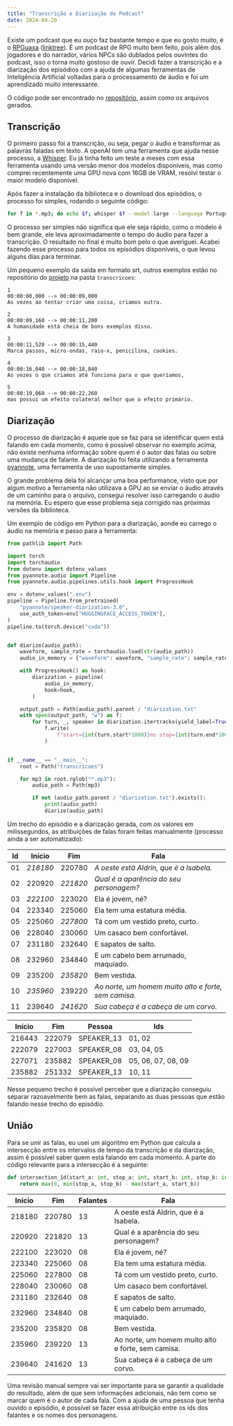 ```yaml
---
title: "Transcrição e Diarização de Podcast"
date: 2024-04-20
---
```


Existe um podcast que eu ouço faz bastante tempo e que eu gosto muito, é o [RPGuaxa](https://www.deviante.com.br/podcasts/rpguaxa/) ([linktree](https://linktr.ee/Rpguaxa)). É um podcast de RPG muito bem feito, pois além dos jogadores e do narrador, vários NPCs são dublados pelos ouvintes do podcast, isso o torna muito gostoso de ouvir. Decidi fazer a transcrição e a diarização dos episódios com a ajuda de algumas ferramentas de Inteligência Artificial voltadas para o processamento de áudio e foi um aprendizado muito interessante.

O código pode ser encontrado no [repositório](https://github.com/CaioMizerkowski/guaxa), assim como os arquivos gerados.

## Transcrição

O primeiro passo foi a transcrição, ou seja, pegar o áudio e transformar as palavras faladas em texto. A openAI tem uma ferramenta que ajuda nesse processo, a [Whisper](https://github.com/openai/whisper). Eu já tinha feito um teste a meses com essa ferramenta usando uma versão menor dos modelos disponíveis, mas como comprei recentemente uma GPU nova com 16GB de VRAM, resolvi testar o maior modelo disponível.

Após fazer a instalação da biblioteca e o download dos episódios, o processo foi simples, rodando o seguinte código:

```sh
for f in *.mp3; do echo $f; whisper $f --model large --language Portuguese ; done
```

O processo ser simples não significa que ele seja rápido, como o modelo é bem grande, ele leva aproximadamente o tempo do áudio para fazer a transcrição. O resultado no final é muito bom pelo o que averiguei. Acabei fazendo esse processo para todos os episódios disponíveis, o que levou alguns dias para terminar.

Um pequeno exemplo da saída em formato srt, outros exemplos estão no repositório do [projeto](https://github.com/CaioMizerkowski/guaxa) na pasta `transcricoes`:

```srt
1
00:00:00,000 --> 00:00:09,000
As vezes ao tentar criar uma coisa, criamos outra.

2
00:00:09,160 --> 00:00:11,200
A humanidade está cheia de bons exemplos disso.

3
00:00:11,520 --> 00:00:15,440
Marca passos, micro-ondas, raio-x, penicilina, cookies.

4
00:00:16,040 --> 00:00:18,840
As vezes o que criamos até funciona para o que queríamos,

5
00:00:19,060 --> 00:00:22,260
mas possui um efeito colateral melhor que o efeito primário.
```

## Diarização

O processo de diarização é aquele que se faz para se identificar quem está falando em cada momento, como é possível observar no exemplo acima, não existe nenhuma informação sobre quem é o autor das falas ou sobre uma mudança de falante. A diarização foi feita utilizando a ferramenta [pyannote](https://github.com/pyannote/pyannote-audio), uma ferramenta de uso supostamente simples.

O grande problema dela foi alcançar uma boa performance, visto que por algum motivo a ferramenta não utilizava a GPU ao se enviar o áudio através de um caminho para o arquivo, consegui resolver isso carregando o áudio na memória. Eu espero que esse problema seja corrigido nas próximas versões da biblioteca.

Um exemplo de código em Python para a diarização, aonde eu carrego o áudio na memória e passo para a ferramenta:

```python
from pathlib import Path

import torch
import torchaudio
from dotenv import dotenv_values
from pyannote.audio import Pipeline
from pyannote.audio.pipelines.utils.hook import ProgressHook

env = dotenv_values(".env")
pipeline = Pipeline.from_pretrained(
    "pyannote/speaker-diarization-3.0",
    use_auth_token=env["HUGGINGFACE_ACCESS_TOKEN"],
)
pipeline.to(torch.device("cuda"))


def diarize(audio_path):
    waveform, sample_rate = torchaudio.load(str(audio_path))
    audio_in_memory = {"waveform": waveform, "sample_rate": sample_rate}

    with ProgressHook() as hook:
        diarization = pipeline(
            audio_in_memory,
            hook=hook,
        )

    output_path = Path(audio_path).parent / "diarization.txt"
    with open(output_path, "w") as f:
        for turn, _, speaker in diarization.itertracks(yield_label=True):
            f.write(
                f"start={int(turn.start*1000)}ms stop={int(turn.end*1000)}ms speaker_{speaker}\n"
            )


if __name__ == "__main__":
    root = Path("transcricoes")

    for mp3 in root.rglob("*.mp3"):
        audio_path = Path(mp3)

        if not (audio_path.parent / "diarization.txt").exists():
            print(audio_path)
            diarize(audio_path)
```

Um trecho do episódio e a diarização gerada, com os valores em milissegundos, as atribuições de falas foram feitas manualmente (processo ainda a ser automatizado):

| Id | Início | Fim | Fala |
| --- | --- | --- | --- |
| 01 | *218180* | 220780 | *A oeste está Aldrin, que é a Isabela.* |
| 02 | 220920 | *221820* | *Qual é a aparência do seu personagem?* |
| 03 | *222100* | 223020 | Ela é jovem, né? |
| 04 | 223340 | 225060 | Ela tem uma estatura média. |
| 05 | 225060 | *227800* | Tá com um vestido preto, curto. |
| 06 | 228040 | 230060 | Um casaco bem confortável. |
| 07 | 231180 | 232640 | E sapatos de salto. |
| 08 | 232960 | 234840 | E um cabelo bem arrumado, maquiado. |
| 09 | 235200 | *235820* | Bem vestida. |
| 10 | *235960* | 239220 | *Ao norte, um homem muito alto e forte, sem camisa.* |
| 11 | 239640 | *241620* | *Sua cabeça é a cabeça de um corvo.* |

| Início | Fim | Pessoa | Ids |
| --- | --- | --- | --- |
| 216443 | 222079 | SPEAKER_13 | 01, 02 |
| 222079 | 227003 | SPEAKER_08 | 03, 04, 05 |
| 227071 | 235882 | SPEAKER_08 | 05, 06, 07, 08, 09 |
| 235882 | 251332 | SPEAKER_13 | 10, 11 |

Nesse pequeno trecho é possível perceber que a diarização conseguiu separar razoavelmente bem as falas, separando as duas pessoas que estão falando nesse trecho do episódio.

## União

Para se unir as falas, eu usei um algoritmo em Python que calcula a intersecção entre os intervalos de tempo da transcrição e da diarização, assim é possível saber quem está falando em cada momento. A parte do código relevante para a intersecção é a seguinte:

```py
def intersection_1d(start_a: int, stop_a: int, start_b: int, stop_b: int) -> int:
    return max(0, min(stop_a, stop_b) - max(start_a, start_b))
```

| Início | Fim | Falantes | Fala |
| --- | --- | --- | --- |
| 218180 | 220780 | 13 | A oeste está Aldrin, que é a Isabela. |
| 220920 | 221820 | 13 | Qual é a aparência do seu personagem? |
| 222100 | 223020 | 08 | Ela é jovem, né? |
| 223340 | 225060 | 08 | Ela tem uma estatura média. |
| 225060 | 227800 | 08 | Tá com um vestido preto, curto. |
| 228040 | 230060 | 08 | Um casaco bem confortável. |
| 231180 | 232640 | 08 | E sapatos de salto. |
| 232960 | 234840 | 08 | E um cabelo bem arrumado, maquiado. |
| 235200 | 235820 | 08 | Bem vestida. |
| 235960 | 239220 | 13 | Ao norte, um homem muito alto e forte, sem camisa. |
| 239640 | 241620 | 13 | Sua cabeça é a cabeça de um corvo. |

Uma revisão manual sempre vai ser importante para se garantir a qualidade do resultado, além de que sem informações adicionais, não tem como se marcar quem é o autor de cada fala. Com a ajuda de uma pessoa que tenha ouvido o episódio, é possível se fazer essa atribuição entre os ids dos falantes e os nomes dos personagens.
